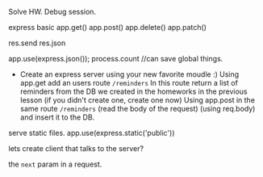 Solve HW.
Debug session.

express basic 
app.get()
app.post()
app.delete()
app.patch()

res.send
res.json

app.use(express.json());
process.count //can save global things.

* Create an express server using your new favorite moudle :) 
Using app.get add an users route `/reminders` 
In this route return a list of reminders from the DB we created in the homeworks in the previous lesson 
(if you didn't create one, create one now)
Using app.post in the same route `/reminders` (read the body of the request) (using req.body) and insert it to the DB.

serve static files.
app.use(express.static('public'))

lets create client that talks to the server? 

the `next` param in a request.
